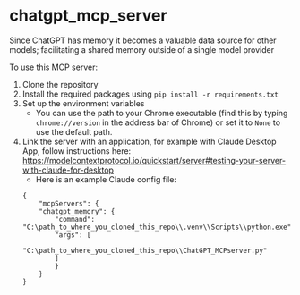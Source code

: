 # chatgpt_mcp_server
Since ChatGPT has memory it becomes a valuable data source for other models; facilitating a shared memory outside of a single model provider

To use this MCP server:
1. Clone the repository
2. Install the required packages using `pip install -r requirements.txt`
3. Set up the environment variables
    - You can use the path to your Chrome executable (find this by typing `chrome://version` in the address bar of Chrome) or set it to `None` to use the default path.
4. Link the server with an application, for example with Claude Desktop App, follow instructions here: https://modelcontextprotocol.io/quickstart/server#testing-your-server-with-claude-for-desktop
    - Here is an example Claude config file:
    ```
    {
        "mcpServers": {
        "chatgpt_memory": {
            "command": "C:\path_to_where_you_cloned_this_repo\\.venv\\Scripts\\python.exe",
            "args": [
                "C:\path_to_where_you_cloned_this_repo\\ChatGPT_MCPserver.py"
            ]
            }
        }
    }
    ```